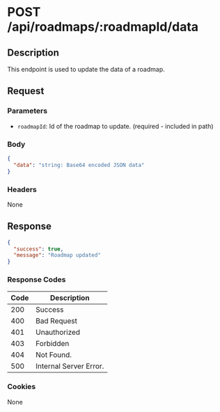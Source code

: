 # POST /api/roadmaps/:roadmapId/data

## Description

This endpoint is used to update the data of a roadmap.

## Request

### Parameters

- `roadmapId`: Id of the roadmap to update. (required - included in path)

### Body

```json
{
  "data": "string: Base64 encoded JSON data"
}
```

### Headers

None

## Response

```json
{
  "success": true,
  "message": "Roadmap updated"
}
```

### Response Codes

| Code | Description            |
|------|------------------------|
| 200  | Success                |
| 400  | Bad Request            |
| 401  | Unauthorized           |
| 403  | Forbidden              |
| 404  | Not Found.             |
| 500  | Internal Server Error. |

### Cookies

None